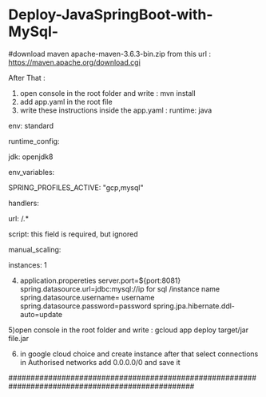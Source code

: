# Deploy-JavaSpringBoot-with-MySql-



#download maven 	apache-maven-3.6.3-bin.zip from this url : https://maven.apache.org/download.cgi

After That :
  1) open console in the root folder and write : mvn install 
  2) add app.yaml in the root file 
  3) write these instructions inside the app.yaml :
 runtime: java
 
env: standard

runtime_config:

jdk: openjdk8

env_variables:
 
 SPRING_PROFILES_ACTIVE: "gcp,mysql"

handlers:

url: /.*

script: this field is required, but ignored

manual_scaling: 
 
instances: 1
  
 4) application.propereties 
        server.port=${port:8081}			  
spring.datasource.url=jdbc:mysql://ip for sql /instance name
spring.datasource.username= username
spring.datasource.password=password
spring.jpa.hibernate.ddl-auto=update

5)open console in the root folder and write : gcloud app deploy target/jar file.jar

6) in google cloud  choice and create instance  after that select connections in Authorised networks add 0.0.0.0/0 and save it 

##################################################################################################
                  
